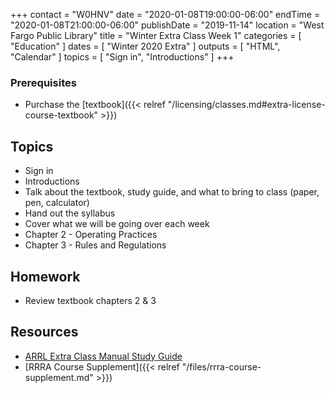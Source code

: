 +++
contact = "W0HNV"
date = "2020-01-08T19:00:00-06:00"
endTime = "2020-01-08T21:00:00-06:00"
publishDate = "2019-11-14"
location = "West Fargo Public Library"
title = "Winter Extra Class Week 1"
categories = [ "Education" ]
dates = [ "Winter 2020 Extra" ]
outputs = [ "HTML", "Calendar" ]
topics = [ "Sign in", "Introductions" ]
+++
### Prerequisites

* Purchase the [textbook]({{< relref "/licensing/classes.md#extra-license-course-textbook" >}})

## Topics

* Sign in
* Introductions
* Talk about the textbook, study guide, and what to bring to class (paper, pen, calculator)
* Hand out the syllabus
* Cover what we will be going over each week
* Chapter 2 - Operating Practices
* Chapter 3 - Rules and Regulations

## Homework

* Review textbook chapters 2 & 3

## Resources

* [ARRL Extra Class Manual Study Guide](http://www.arrl.org/files/file/Extra%20Class%20License%20Manual/ECLM%2011th%20edition/ECLM%202016%20Studyguide.pdf)
* [RRRA Course Supplement]({{< relref "/files/rrra-course-supplement.md" >}})
